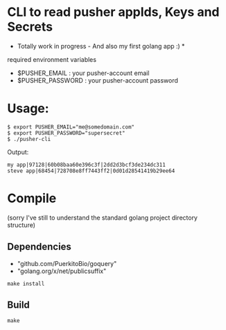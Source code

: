 CLI to read pusher appIds, Keys and Secrets
===================================================
* Totally work in progress - And also my first golang app :) *

required environment variables
- $PUSHER_EMAIL : your pusher-account email
- $PUSHER_PASSWORD : your pusher-account password


# Usage:
```
$ export PUSHER_EMAIL="me@somedomain.com"
$ export PUSHER_PASSWORD="supersecret"
$ ./pusher-cli
```

Output:
```
my app|97128|60b08baa60e396c3f|2dd2d3bcf3de234dc311
steve app|68454|728708e8ff7443ff2|0d01d28541419b29ee64
```

# Compile
(sorry I've still to understand the standard golang project directory structure)
## Dependencies
- "github.com/PuerkitoBio/goquery"
- "golang.org/x/net/publicsuffix"

`make install`

## Build
`make`

